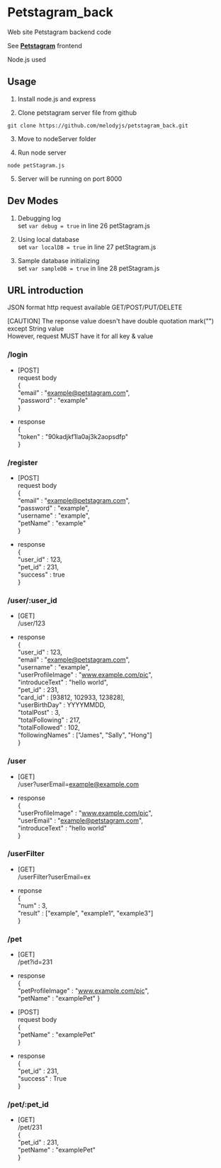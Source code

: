 # Petstagram_back
Web site
Petstagram backend code

See [**Petstagram**](https://github.com/psi9730/pet-stagram) frontend

Node.js used

## Usage
1. Install node.js and express

2. Clone petstagram server file from github

`git clone https://github.com/melodyjs/petstagram_back.git`

3. Move to nodeServer folder

4. Run node server 

`node petStagram.js`

5. Server will be running on port 8000

## Dev Modes
1. Debugging log  
set `var debug = true` in line 26 petStagram.js

2. Using local database  
set `var localDB = true` in line 27 petStagram.js

3. Sample database initializing  
set `var sampleDB = true` in line 28 petStagram.js 

## URL introduction  
JSON format http request available
GET/POST/PUT/DELETE

[CAUTION]
The reponse value doesn't have double quotation mark("") except String value  
However, request MUST have it for all key & value   

### /login  
- [POST]  
  request body  
  {  
    "email" : "example@petstagram.com",  
    "password" : "example"  
  }  
  
- response  
  {  
    "token" : "90kadjkf1la0aj3k2aopsdfp"  
   }  
  
### /register  
- [POST]  
  request body  
  {  
    "email" : "example@petstagram.com",  
    "password" : "example",  
    "username" : "example",  
    "petName" : "example"  
  }  
  
- response  
  {  
      "user_id" : 123,  
      "pet_id" : 231,  
      "success" : true  
  }  
  
### /user/:user_id  
- [GET]  
  /user/123  
  
- response  
  {  
      "user_id" : 123,  
      "email" : "example@petstagram.com",  
      "username" : "example",  
      "userProfileImage" : "www.example.com/pic",  
      "introduceText" : "hello world",  
      "pet_id" : 231,  
      "card_id" : [93812, 102933, 123828],  
      "userBirthDay" : YYYYMMDD,  
      "totalPost" : 3,  
      "totalFollowing" : 217,  
      "totalFollowed" : 102,  
      "followingNames" : ["James", "Sally", "Hong"]  
  }  
  
### /user  
- [GET]  
  /user?userEmail=example@example.com  
  
- response  
  {  
      "userProfileImage" : "www.example.com/pic",  
      "userEmail" : "example@petstagram.com",  
      "introduceText" : "hello world"  
  }  
  
### /userFilter  
- [GET]  
  /userFilter?userEmail=ex  
  
- reponse  
  {  
      "num" : 3,  
      "result" : ["example", "example1", "example3"]  
  }  
  
### /pet  
- [GET]  
  /pet?id=231  
  
- response  
  {  
      "petProfileImage" : "www.example.com/pic",  
      "petName" : "examplePet" 
  }  
  
- [POST]  
  request body  
  {  
      "petName" : "examplePet"  
  }  
  
- response  
  {  
      "pet_id" : 231,  
      "success" : True  
  }  

### /pet/:pet_id  
- [GET]  
  /pet/231  
  {  
      "pet_id" : 231,  
      "petName" : "examplePet"  
  }  
  

  

